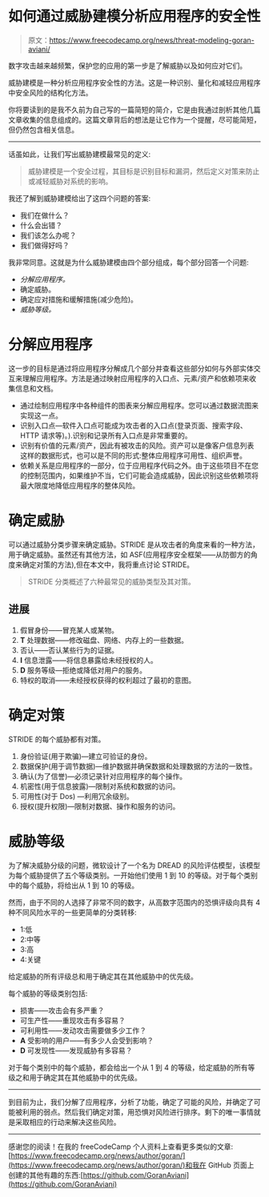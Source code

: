 # 如何通过威胁建模分析应用程序的安全性

> 原文：<https://www.freecodecamp.org/news/threat-modeling-goran-aviani/>

数字攻击越来越频繁，保护您的应用的第一步是了解威胁以及如何应对它们。

威胁建模是一种分析应用程序安全性的方法。这是一种识别、量化和减轻应用程序中安全风险的结构化方法。

你将要读到的是我不久前为自己写的一篇简短的简介，它是由我通过剖析其他几篇文章收集的信息组成的。这篇文章背后的想法是让它作为一个提醒，尽可能简短，但仍然包含相关信息。

* * *

话虽如此，让我们写出威胁建模最常见的定义:

> 威胁建模是一个安全过程，其目标是识别目标和漏洞，然后定义对策来防止或减轻威胁对系统的影响。

我还了解到威胁建模给出了这四个问题的答案:

*   我们在做什么？
*   什么会出错？
*   我们该怎么办呢？
*   我们做得好吗？

我非常同意。这就是为什么威胁建模由四个部分组成，每个部分回答一个问题:

*   *分解应用程序。*
*   确定威胁。
*   确定应对措施和缓解措施(减少危险)。
*   *威胁等级。*

# 分解应用程序

这一步的目标是通过将应用程序分解成几个部分并查看这些部分如何与外部实体交互来理解应用程序。方法是通过映射应用程序的入口点、元素/资产和依赖项来收集信息和文档。

*   通过绘制应用程序中各种组件的图表来分解应用程序。您可以通过数据流图来实现这一点。
*   识别入口点—软件入口点可能成为攻击者的入口点(登录页面、搜索字段、HTTP 请求等)。).识别和记录所有入口点是非常重要的。
*   识别有价值的元素/资产，因此有被攻击的风险。资产可以是像客户信息列表这样的数据形式，也可以是不同的形式:整体应用程序可用性、组织声誉。
*   依赖关系是应用程序的一部分，位于应用程序代码之外。由于这些项目不在您的控制范围内，如果维护不当，它们可能会造成威胁，因此识别这些依赖项将最大限度地降低应用程序的整体风险。

# 确定威胁

可以通过威胁分类步骤来确定威胁。STRIDE 是从攻击者的角度来看的一种方法，用于确定威胁。虽然还有其他方法，如 ASF(应用程序安全框架——从防御方的角度来确定对策的方法),但在本文中，我将重点讨论 STRIDE。

> STRIDE 分类概述了六种最常见的威胁类型及其对策。

## 进展

1.  假冒身份——冒充某人或某物。
2.  **T** 处理数据——修改磁盘、网络、内存上的一些数据。
3.  否认——否认某些行为的证据。
4.  **I** 信息泄露——将信息暴露给未经授权的人。
5.  **D** 服务等级—拒绝或降低对用户的服务。
6.  特权的取消——未经授权获得的权利超过了最初的意图。

# 确定对策

STRIDE 的每个威胁都有对策。

1.  身份验证(用于欺骗)—建立可验证的身份。
2.  数据保护(用于调节数据)—维护数据并确保数据和处理数据的方法的一致性。
3.  确认(为了信誉)—必须记录针对应用程序的每个操作。
4.  机密性(用于信息披露)—限制对系统和数据的访问。
5.  可用性(对于 Dos) —利用冗余级别。
6.  授权(提升权限)—限制对数据、操作和服务的访问。

# 威胁等级

为了解决威胁分级的问题，微软设计了一个名为 DREAD 的风险评估模型，该模型为每个威胁提供了五个等级类别。一开始他们使用 1 到 10 的等级。对于每个类别中的每个威胁，将给出从 1 到 10 的等级。

然而，由于不同的人选择了非常不同的数字，从高数字范围内的恐惧评级向具有 4 种不同风险水平的一些更简单的分类转移:

*   1:低
*   2:中等
*   3:高
*   4:关键

给定威胁的所有评级总和用于确定其在其他威胁中的优先级。

每个威胁的等级类别包括:

*   损害——攻击会有多严重？
*   可生产性——重现攻击有多容易？
*   可利用性——发动攻击需要做多少工作？
*   **A** 受影响的用户——有多少人会受到影响？
*   **D** 可发现性——发现威胁有多容易？

对于每个类别中的每个威胁，都会给出一个从 1 到 4 的等级，给定威胁的所有等级之和用于确定其在其他威胁中的优先级。

* * *

到目前为止，我们分解了应用程序，分析了功能，确定了可能的风险，并确定了可能被利用的弱点。然后我们确定对策，用恐惧对风险进行排序。剩下的唯一事情就是采取相应的行动来解决这些风险。

* * *

感谢您的阅读！在我的 freeCodeCamp 个人资料上查看更多类似的文章:[https://www.freecodecamp.org/news/author/goran/](https://www.freecodecamp.org/news/author/goran/)和我在 GitHub 页面上创建的其他有趣的东西:[https://github.com/GoranAviani](https://github.com/GoranAviani)